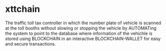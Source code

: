 # xttchain
The traffic toll tax controller in which the number plate of vehicle is scanned at the toll booths  without slowing or stopping the vehicle by AUTOMATing the system to point to the database where information of the vehichle is stored using BLOCKCHAIN in an interactive BLOCKCHAIN-WALLET for easy and secure transactions.
